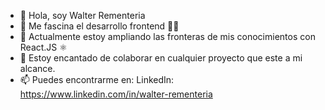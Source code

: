 - 👋 Hola, soy Walter Rementeria
- 👀 Me fascina el desarrollo frontend 👨‍💻 
- 🌱 Actualmente estoy ampliando las fronteras de mis conocimientos con React.JS ⚛
- 💞️ Estoy encantado de colaborar en cualquier proyecto que este a mi alcance.
- 📫 Puedes encontrarme en:
   LinkedIn: https://www.linkedin.com/in/walter-rementeria

<!---
Rementeria03/Rementeria03 is a ✨ special ✨ repository because its `README.md` (this file) appears on your GitHub profile.
You can click the Preview link to take a look at your changes.
--->
